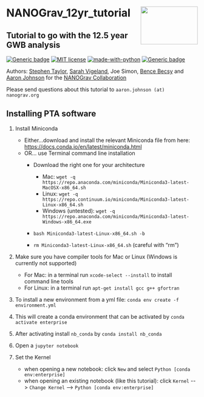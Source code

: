 # NANOGrav_12yr_tutorial <img align="right" width="150" height="100" src="https://github.com/nanograv/12p5yr_stochastic_analysis/blob/master/nanograv.png?raw=true">
## Tutorial to go with the 12.5 year GWB analysis

[![Generic badge](https://img.shields.io/badge/Created%20by-NANOGrav-red)](http://nanograv.org/)
[![MIT license](https://img.shields.io/badge/License-MIT-blue.svg)](https://lbesson.mit-license.org/)
[![made-with-python](https://img.shields.io/badge/Made%20with-Python-1f425f.svg)](https://www.python.org/)
[![Generic badge](https://img.shields.io/twitter/follow/NANOGrav?style=social)](https://twitter.com/NANOGrav)
 
 Authors: [Stephen Taylor](http://stevertaylor.github.io/), [Sarah Vigeland](https://github.com/svigeland), Joe Simon, [Bence Becsy](https://github.com/bencebecsy) and [Aaron Johnson](https://github.com/AaronDJohnson) for the [NANOGrav Collaboration](https://github.com/nanograv)

 Please send questions about this tutorial to `aaron.johnson (at) nanograv.org`

## Installing PTA software

1. Install Miniconda

	* Either...download and install the relevant Miniconda file from here: https://docs.conda.io/en/latest/miniconda.html
	* OR... use Terminal command line installation
		* Download the right one for your architecture
			* Mac: `wget -q https://repo.anaconda.com/miniconda/Miniconda3-latest-MacOSX-x86_64.sh`
			* Linux: `wget -q https://repo.continuum.io/miniconda/Miniconda3-latest-Linux-x86_64.sh`
			* Windows (untested): `wget -q https://repo.anaconda.com/miniconda/Miniconda3-latest-Windows-x86_64.exe`

		* `bash Miniconda3-latest-Linux-x86_64.sh -b`
		* `rm Miniconda3-latest-Linux-x86_64.sh` (careful with “rm”)

2. Make sure you have compiler tools for Mac or Linux (Windows is currently not supported)
	* For Mac: in a terminal run `xcode-select --install` to install command line tools
	* For Linux: in a terminal run `apt-get install gcc g++ gfortran`

3. To install a new environment from a yml file: `conda env create -f environment.yml`

4. This will create a conda environment that can be activated by `conda activate enterprise`

5. After activating install `nb_conda` by `conda install nb_conda`

6. Open a `jupyter notebook`

7. Set the Kernel

   * when opening a new notebook: click `New` and select `Python [conda env:enterprise]`  
   * when opening an existing notebook (like this tutorial): click `Kernel` --> `Change Kernel` --> `Python [conda env:enterprise]`  
